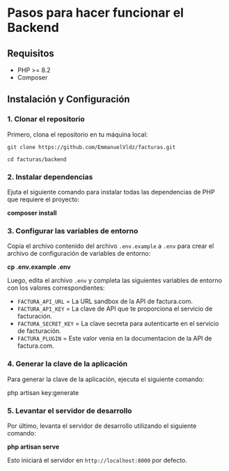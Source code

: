 # Pasos para hacer funcionar el Backend

## Requisitos

- PHP >= 8.2
- Composer

## Instalación y Configuración

### 1. Clonar el repositorio

Primero, clona el repositorio en tu máquina local:

`git clone https://github.com/EmmanuelVldz/facturas.git`

`cd facturas/backend` 

### 2. Instalar dependencias

Ejuta el siguiente comando para instalar todas las dependencias de PHP que requiere el proyecto:

**composer install**

### 3. Configurar las variables de entorno

Copia el archivo contenido del archivo `.env.example` a `.env` para crear el archivo de configuración de variables de entorno:

**cp .env.example .env**

Luego, edita el archivo `.env` y completa las siguientes variables de entorno con los valores correspondientes:

- `FACTURA_API_URL` = La URL sandbox de la API de factura.com.
- `FACTURA_API_KEY` = La clave de API que te proporciona el servicio de facturación.
- `FACTURA_SECRET_KEY` = La clave secreta para autenticarte en el servicio de facturación.
- `FACTURA_PLUGIN` = Este valor venia en la documentacion de la API de factura.com.

### 4. Generar la clave de la aplicación

Para generar la clave de la aplicación, ejecuta el siguiente comando:

php artisan key:generate

### 5. Levantar el servidor de desarrollo

Por último, levanta el servidor de desarrollo utilizando el siguiente comando:

**php artisan serve**

Esto iniciará el servidor en `http://localhost:8000` por defecto.

